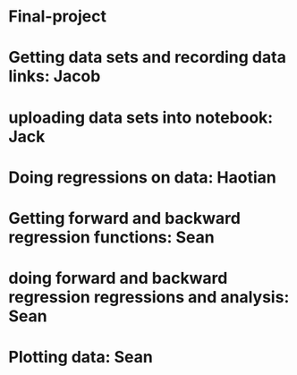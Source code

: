 # Final-project
# Getting data sets and recording data links: Jacob
# uploading data sets into notebook: Jack
# Doing regressions on data: Haotian
# Getting forward and backward regression functions: Sean
# doing forward and backward regression regressions and analysis: Sean
# Plotting data: Sean
